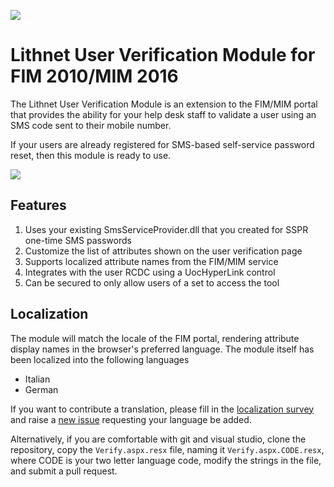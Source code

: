 ![](https://lithnet.github.io/images/logo-ex-small.png)
# Lithnet User Verification Module for FIM 2010/MIM 2016
The Lithnet User Verification Module is an extension to the FIM/MIM portal that provides the ability for your help desk staff to validate a user using an SMS code sent to their mobile number.

If your users are already registered for SMS-based self-service password reset, then this module is ready to use.

![](https://github.com/lithnet/resourcemanagement-ui-userverification/wiki/images/screen-shot1.png)

## Features
1. Uses your existing SmsServiceProvider.dll that you created for SSPR one-time SMS passwords
2. Customize the list of attributes shown on the user verification page
3. Supports localized attribute names from the FIM/MIM service
4. Integrates with the user RCDC using a UocHyperLink control
5. Can be secured to only allow users of a set to access the tool

## Localization
The module will match the locale of the FIM portal, rendering attribute display names in the browser's preferred language. The module itself has been localized into the following languages
- Italian
- German

If you want to contribute a translation, please fill in the [localization survey](https://lithnet-my.sharepoint.com/personal/ryan_lithiumblue_com/_layouts/15/guestaccess.aspx?guestaccesstoken=QMmZhOa00BEb1QJnSnIlPvHFB4DSTBZWxh5UZAVp9aw%3d&docid=1_1fb5451aedc1842b88e2daeb1077b0ac8&wdFormId=%7B59C5F77D%2DCDEA%2D4703%2DBA86%2D81352BC45ED4%7D) and raise a [new issue](https://github.com/lithnet/resourcemanagement-ui-userverification/issues/new) requesting your language be added.

Alternatively, if you are comfortable with git and visual studio, clone the repository, copy the `Verify.aspx.resx` file, naming it `Verify.aspx.CODE.resx`, where CODE is your two letter language code, modify the strings in the file, and submit a pull request.
